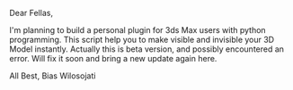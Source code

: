 Dear Fellas,

I'm planning to build a personal plugin for 3ds Max users with python programming. This script help you to make visible and invisible your 3D Model instantly. Actually this is beta version, and possibly encountered an error. Will fix it soon and bring a new update again here.

All Best,
Bias Wilosojati
